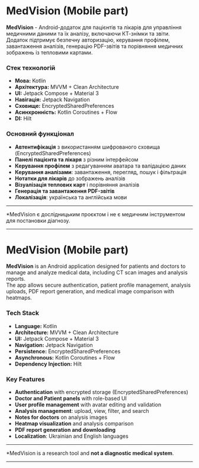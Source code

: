 # MedVision (Mobile part)

**MedVision** - Android-додаток для пацієнтів та лікарів для управління медичними даними та їх аналізу, включаючи КТ-знімки та звіти.
Додаток підтримує безпечну авторизацію, керування профілем, завантаження аналізів, генерацію PDF-звітів та порівняння медичних зображень із тепловими картами.

### Стек технологій

- **Мова:** Kotlin
- **Архітектура:** MVVM + Clean Architecture
- **UI:** Jetpack Compose + Material 3
- **Навігація:** Jetpack Navigation
- **Сховище:** EncryptedSharedPreferences
- **Асинхронність:** Kotlin Coroutines + Flow
- **DI:** Hilt

### Основний функціонал

- **Автентифікація** з використанням шифрованого сховища (EncryptedSharedPreferences)
- **Панелі пацієнта та лікаря** з різним інтерфейсом
- **Керування профілем** з редагуванням аватара та валідацією даних
- **Керування аналізами**: завантаження, перегляд, пошук і фільтрація
- **Нотатки для лікарів** до зображень аналізів
- **Візуалізація теплових карт** і порівняння аналізів
- **Генерація та завантаження PDF-звітів**
- **Локалізація**: українська та англійська мови

---

*MedVision є дослідницьким проєктом і не є медичним інструментом для постановки діагнозу.

---

# MedVision (Mobile part)

**MedVision** is an Android application designed for patients and doctors to manage and analyze medical data, including CT scan images and analysis reports.  
The app allows secure authentication, patient profile management, analysis uploads, PDF report generation, and medical image comparison with heatmaps.

### Tech Stack
- **Language:** Kotlin
- **Architecture:** MVVM + Clean Architecture
- **UI:** Jetpack Compose + Material 3
- **Navigation:** Jetpack Navigation
- **Persistence:** EncryptedSharedPreferences
- **Asynchronous:** Kotlin Coroutines + Flow
- **Dependency Injection:** Hilt

### Key Features
- **Authentication** with encrypted storage (EncryptedSharedPreferences)
- **Doctor and Patient panels** with role-based UI
- **User profile management** with avatar editing and validation
- **Analysis management**: upload, view, filter, and search
- **Notes for doctors** on analysis images
- **Heatmap visualization** and analysis comparison
- **PDF report generation and downloading**
- **Localization**: Ukrainian and English languages

---

*MedVision is a research tool and **not a diagnostic medical system**.

---